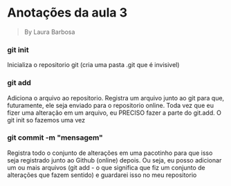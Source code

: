 # Anotações da aula 3
> By Laura Barbosa

### git init
Inicializa o repositorio git (cria uma pasta .git que é invisivel)

### git add
Adiciona o arquivo ao repositorio. Registra um arquivo junto ao git para que, futuramente, ele seja enviado
 para o repositorio online. Toda vez que eu fizer uma alteração em um arquivo,
  eu PRECISO fazer a parte do git.add. O git init so fazemos uma vez

  ### git commit -m "mensagem"
  Registra todo o conjunto de alterações em uma pacotinho para que isso
  seja registrado junto ao Github (online) depois. Ou seja, eu posso adicionar
  um ou mais arquivos (git add - o que significa que fiz um conjunto de alterações que fazem sentido) e guardarei
  isso no meu repositorio